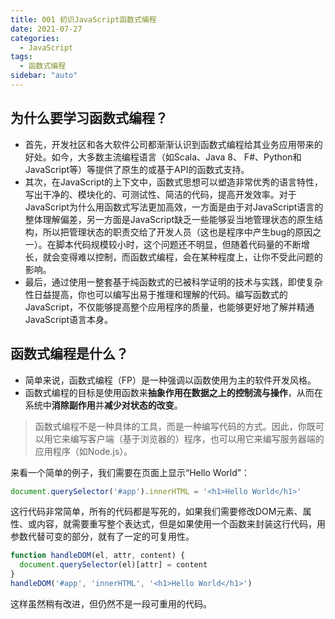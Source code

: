 ```yaml
---
title: 001 初识JavaScript函数式编程
date: 2021-07-27
categories:
  - JavaScript
tags:
  - 函数式编程
sidebar: "auto"
---
```


## 为什么要学习函数式编程？
- 首先，开发社区和各大软件公司都渐渐认识到函数式编程给其业务应用带来的好处。如今，大多数主流编程语言（如Scala、Java 8、 F#、Python和JavaScript等）等提供了原生的或基于API的函数式支持。
- 其次，在JavaScript的上下文中，函数式思想可以塑造非常优秀的语言特性，写出干净的、模块化的、可测试性、简洁的代码，提高开发效率。对于JavaScript为什么用函数式写法更加高效，一方面是由于对JavaScript语言的整体理解偏差，另一方面是JavaScript缺乏一些能够妥当地管理状态的原生结构，所以把管理状态的职责交给了开发人员（这也是程序中产生bug的原因之一）。在脚本代码规模较小时，这个问题还不明显，但随着代码量的不断增长，就会变得难以控制，而函数式编程，会在某种程度上，让你不受此问题的影响。
- 最后，通过使用一整套基于纯函数式的已被科学证明的技术与实践，即使复杂性日益提高，你也可以编写出易于推理和理解的代码。编写函数式的JavaScript，不仅能够提高整个应用程序的质量，也能够更好地了解并精通JavaScript语言本身。

## 函数式编程是什么？
- 简单来说，函数式编程（FP）是一种强调以函数使用为主的软件开发风格。
- 函数式编程的目标是使用函数来**抽象作用在数据之上的控制流与操作**，从而在系统中**消除副作用**并**减少对状态的改变**。
> 函数式编程不是一种具体的工具，而是一种编写代码的方式。因此，你既可以用它来编写客户端（基于浏览器的）程序，也可以用它来编写服务器端的应用程序（如Node.js）。

来看一个简单的例子，我们需要在页面上显示“Hello World”：
```js
document.querySelector('#app').innerHTML = '<h1>Hello World</h1>'
```
这行代码非常简单，所有的代码都是写死的，如果我们需要修改DOM元素、属性、或内容，就需要重写整个表达式，但是如果使用一个函数来封装这行代码，用参数代替可变的部分，就有了一定的可复用性。
```js
function handleDOM(el, attr, content) {
  document.querySelector(el)[attr] = content
}
handleDOM('#app', 'innerHTML', '<h1>Hello World</h1>')
```

这样虽然稍有改进，但仍然不是一段可重用的代码。